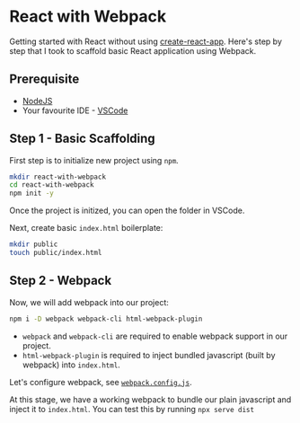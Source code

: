 # React with Webpack

Getting started with React without using [create-react-app](https://reactjs.org/docs/create-a-new-react-app.html). Here's step by step that I took to scaffold basic React application using Webpack.

## Prerequisite

- [NodeJS](https://nodejs.org/en/download/)
- Your favourite IDE - [VSCode](https://code.visualstudio.com/download)

## Step 1 - Basic Scaffolding

First step is to initialize new project using `npm`.

```sh
mkdir react-with-webpack
cd react-with-webpack
npm init -y
```

Once the project is initized, you can open the folder in VSCode.

Next, create basic `index.html` boilerplate:

```sh
mkdir public
touch public/index.html
```

## Step 2 - Webpack

Now, we will add webpack into our project:

```sh
npm i -D webpack webpack-cli html-webpack-plugin
```

- `webpack` and `webpack-cli` are required to enable webpack support in our project.
- `html-webpack-plugin` is required to inject bundled javascript (built by webpack) into `index.html`.

Let's configure webpack, see [`webpack.config.js`](./webpack.config.js).

At this stage, we have a working webpack to bundle our plain javascript and inject it to `index.html`. You can test this by running `npx serve dist`
